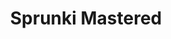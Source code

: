 ---
slug: sprunki-mastered
title: Sprunki Mastered
description: "Sprunki Mastered is an exciting online game. Play for free directly in your browser!"
icon: /images/popular_mods/Sprunki Mastered.png
url: https://wowtbc.net/sprunkin/mastered/index.html
previewImage: /images/popular_mods/Sprunki Mastered.png
type: popular mods

# SEO配置
seo:
  title: "Sprunki Mastered - Play Free Online Game | Fun Browser Games"
  description: "Sprunki Mastered - Play this fun online game for free in your browser. No download required!"
  ogImage: "/images/popular_mods/Sprunki Mastered.png"
  keywords: "sprunki-mastered, online game, browser game, free game, popular mods game, play online"

videoUrls:
  - https://www.youtube.com/embed/example1
  - https://www.youtube.com/embed/example2

whyPlay:
  title: "Why Play Sprunki Mastered?"
  items:
    - "Immersive Gameplay: Sprunki Mastered offers an engaging and immersive gaming experience that will keep you entertained for hours"
    - "Challenging Levels: Test your skills with increasingly difficult challenges and obstacles"
    - "Beautiful Graphics: Enjoy stunning visuals and smooth animations that bring the game world to life"
    - "Regular Updates: New content and features are added regularly to keep the game fresh and exciting"
    - "Free to Play: Experience all the fun without spending a penny"
    - "Community Features: Connect with other players, share strategies, and compete for high scores"
    - "Cross-Platform: Play on any device with a web browser, no downloads required"

features:
  title: "Key Features of Sprunki Mastered"
  image: "/images/popular_mods/Sprunki Mastered.png"
  items:
    - "Intuitive Controls: Easy to learn controls make Sprunki Mastered accessible for players of all skill levels"
    - "Multiple Game Modes: Enjoy various gameplay options that provide different challenges and experiences"
    - "Character Customization: Personalize your gaming experience with unique characters and items"
    - "Achievement System: Complete special tasks to earn rewards and recognition"
    - "Leaderboards: Compete with players worldwide and see who can achieve the highest scores"

characteristics:
  title: "Game Characteristics"
  image: "/images/popular_mods/Sprunki Mastered.png"
  items:
    - "Genre: Popular mods game with elements of strategy and skill"
    - "Difficulty: Suitable for both casual gamers and those seeking a challenge"
    - "Play Time: Quick sessions or extended gameplay, depending on your preference"
    - "Art Style: Vibrant and engaging visuals that enhance the gaming experience"
    - "Sound Design: Immersive audio that complements the gameplay perfectly"

info: "Sprunki Mastered is an exciting online game that offers players a unique and engaging gaming experience. With its intuitive controls, stunning visuals, and challenging gameplay, Sprunki Mastered provides hours of entertainment for players of all ages and skill levels. Whether you're looking for a quick gaming session during a break or an extended play session, Sprunki Mastered delivers an immersive experience that will keep you coming back for more. The game features multiple levels of increasing difficulty, ensuring that players are constantly challenged as they progress. With regular updates adding new content and features, Sprunki Mastered remains fresh and exciting, providing endless entertainment options for its growing community of players."

howToPlayIntro: "Welcome to Sprunki Mastered! This guide will walk you through the basics and help you master the game. Whether you're a beginner or looking to improve your skills, these tips and instructions will enhance your gaming experience."

howToPlaySteps:
  - title: "Getting Started"
    description: "Begin your Sprunki Mastered adventure by familiarizing yourself with the controls. Use your keyboard or mouse to navigate through the game interface. The tutorial will guide you through the basic mechanics and help you understand the objectives."
  - title: "Understanding the Objectives"
    description: "In Sprunki Mastered, your main goal is to progress through levels by completing specific objectives. Each level presents unique challenges that require different strategies and approaches."
  - title: "Mastering the Controls"
    description: "Practice using the controls to improve your precision and reaction time. Sprunki Mastered requires quick reflexes and strategic thinking to overcome obstacles and defeat opponents."
  - title: "Utilizing Power-ups"
    description: "Collect power-ups throughout the game to enhance your abilities and overcome difficult challenges. Each power-up offers unique advantages that can be crucial for success."
  - title: "Developing Strategies"
    description: "As you progress in Sprunki Mastered, develop effective strategies for different scenarios. Analyze patterns, anticipate challenges, and adapt your approach to maximize your performance."

faq:
  title: "Frequently Asked Questions about Sprunki Mastered"
  items:
    - question: "Is Sprunki Mastered free to play?"
      answer: "Yes, Sprunki Mastered is completely free to play directly in your web browser. No downloads or purchases are required to enjoy the full game experience."
    - question: "Can I play Sprunki Mastered on mobile devices?"
      answer: "Yes, Sprunki Mastered is optimized for both desktop and mobile play. You can enjoy the game on any device with a web browser and internet connection."
    - question: "Are there any in-game purchases?"
      answer: "While Sprunki Mastered is free to play, there may be optional in-game purchases available for cosmetic items or additional features that don't affect core gameplay."
    - question: "How often is Sprunki Mastered updated?"
      answer: "The developers regularly update Sprunki Mastered with new content, features, and improvements based on player feedback and game performance."
    - question: "Can I play Sprunki Mastered offline?"
      answer: "Currently, Sprunki Mastered requires an internet connection to play as it's a browser-based online game."
    - question: "Is Sprunki Mastered suitable for children?"
      answer: "Yes, Sprunki Mastered is designed to be family-friendly and suitable for players of all ages."
    - question: "How do I report bugs or issues?"
      answer: "If you encounter any problems while playing Sprunki Mastered, you can report them through the game's support page or contact the developers directly through their website."
    - question: "Still Have Questions?"
      answer: "If you have additional questions about Sprunki Mastered that aren't covered in this FAQ, please visit our support center or contact our customer service team for assistance."
---